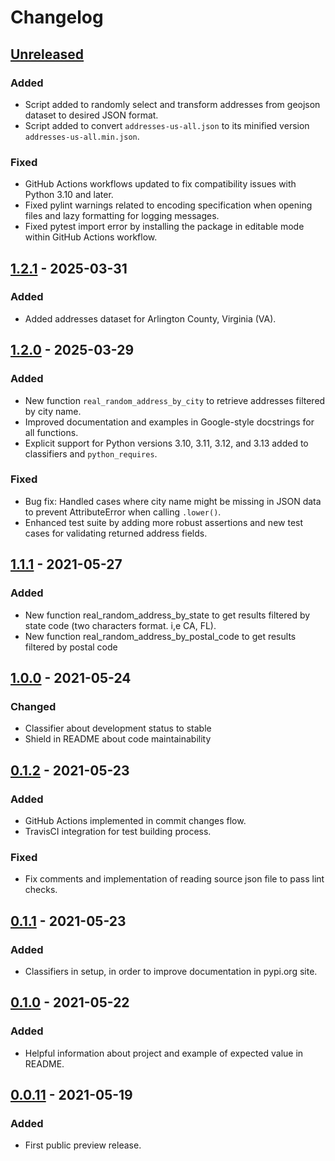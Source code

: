 # Changelog

## [Unreleased]
### Added
- Script added to randomly select and transform addresses from geojson dataset to desired JSON format.
- Script added to convert `addresses-us-all.json` to its minified version `addresses-us-all.min.json`.

### Fixed
- GitHub Actions workflows updated to fix compatibility issues with Python 3.10 and later.
- Fixed pylint warnings related to encoding specification when opening files and lazy formatting for logging messages.
- Fixed pytest import error by installing the package in editable mode within GitHub Actions workflow.

## [1.2.1] - 2025-03-31
### Added
- Added addresses dataset for Arlington County, Virginia (VA).

## [1.2.0] - 2025-03-29
### Added
- New function `real_random_address_by_city` to retrieve addresses filtered by city name.
- Improved documentation and examples in Google-style docstrings for all functions.
- Explicit support for Python versions 3.10, 3.11, 3.12, and 3.13 added to classifiers and `python_requires`.

### Fixed
- Bug fix: Handled cases where city name might be missing in JSON data to prevent AttributeError when calling `.lower()`.
- Enhanced test suite by adding more robust assertions and new test cases for validating returned address fields.

## [1.1.1] - 2021-05-27
### Added
- New function real_random_address_by_state to get results filtered by state code (two characters format. i,e CA, FL).
- New function real_random_address_by_postal_code to get results filtered by postal code

## [1.0.0] - 2021-05-24
### Changed
- Classifier about development status to stable
- Shield in README about code maintainability

## [0.1.2] - 2021-05-23
### Added
- GitHub Actions implemented in commit changes flow.
- TravisCI integration for test building process.

### Fixed
- Fix comments and implementation of reading source json file to pass lint checks.

## [0.1.1] - 2021-05-23
### Added
- Classifiers in setup, in order to improve documentation in pypi.org site.

## [0.1.0] - 2021-05-22
### Added
- Helpful information about project and example of expected value in README.

## [0.0.11] - 2021-05-19
### Added
- First public preview release.

[Unreleased]: https://github.com/neosergio/random-address/compare/v1.2.1...main
[1.2.1]: https://github.com/neosergio/random-address/compare/v1.2.0...v1.2.1
[1.2.0]: https://github.com/neosergio/random-address/compare/v1.1.1...v1.2.0
[1.1.1]: https://github.com/neosergio/random-address/compare/v0.1.2...v1.1.1
[1.0.0]: https://github.com/neosergio/random-address/compare/v0.1.2...v1.0.0
[0.1.2]: https://github.com/neosergio/random-address/compare/v0.1.1...v0.1.2
[0.1.1]: https://github.com/neosergio/random-address/compare/v0.1.0...v0.1.1
[0.1.0]: https://github.com/neosergio/random-address/compare/v0.0.11...v0.1.0
[0.0.11]: https://github.com/neosergio/random-address/releases/tag/v0.0.11